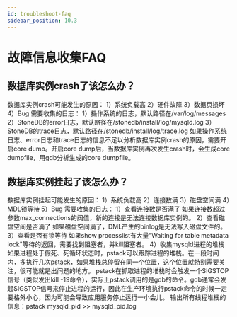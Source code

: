 ```yaml
---
id: troubleshoot-faq
sidebar_position: 10.3
---
```


# 故障信息收集FAQ

## 数据库实例crash了该怎么办？
数据库实例crash可能发生的原因：
1）系统负载高
2）硬件故障
3）数据页损坏
4）Bug
需要收集的日志：
1）操作系统的日志，默认路径在/var/log/messages
2）StoneDB的error日志，默认路径在/stonedb/install/log/mysqld.log
3）StoneDB的trace日志，默认路径在/stonedb/install/log/trace.log
如果操作系统日志、error日志和trace日志的信息不足以分析数据库实例crash的原因，需要开启core dump。开启core dump后，当数据库实例再次发生crash时，会生成core dumpfile，用gdb分析生成的core dumpfile。
## 数据库实例挂起了该怎么办？
数据库实例挂起可能发生的原因：
1）系统负载高
2）连接数满
3）磁盘空间满
4）MDL锁等待
5）Bug
需要收集的日志：
1）查看连接数是否满了
如果连接数超过参数max_connections的阀值，新的连接是无法连接数据库实例的。
2）查看磁盘空间是否满了
如果磁盘空间满了，DML产生的binlog是无法写入磁盘文件的。
3）查看是否有锁等待
如果show processlist有大量"Waiting for table metadata lock"等待的返回，需要找到阻塞者，并kill阻塞者。
4）收集mysqld进程的堆栈
如果进程处于假死、死循环状态时，pstack可以跟踪进程的堆栈。在一段时间内，多执行几次pstack，如果堆栈总停留在同一个位置，这个位置就特别需要关注，很可能就是出问题的地方。
pstack在抓取进程的堆栈时会触发一个SIGSTOP信号（类似发出kill -19命令），实际上pstack调用的是gdb的命令。gdb通常会发起SIGSTOP信号来停止进程的运行，因此在生产环境执行pstack命令的时候一定要格外小心，因为可能会导致应用服务停止运行一小会儿。
输出所有线程堆栈的信息：pstack mysqld_pid >> mysqld_pid.log

